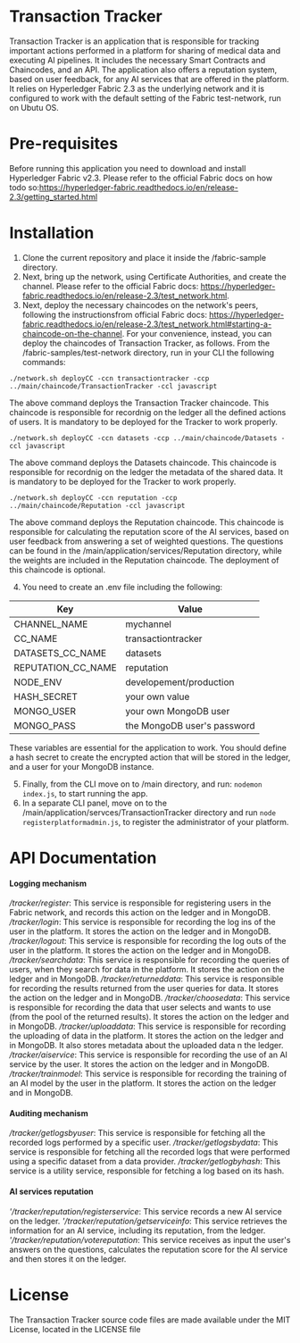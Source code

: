 # Transaction Tracker 

Transaction Tracker is an application that is responsible for tracking important actions performed in a platform for sharing of medical data and executing AI pipelines. It includes the necessary Smart Contracts and Chaincodes, and an API. The application also offers a reputation system, based on user feedback, for any AI services that are offered in the platform. It relies on Hyperledger Fabric 2.3 as the underlying network and it is configured to work with the default setting of the Fabric test-network, run on Ubutu OS.

# Pre-requisites

Before running this application you need to download and install Hyperledger Fabric v2.3. Please refer to the official Fabric docs on how todo so:https://hyperledger-fabric.readthedocs.io/en/release-2.3/getting_started.html

# Installation

1. Clone the current repository and place it inside the /fabric-sample directory. 
2. Next, bring up the network, using Certificate Authorities, and create the channel. Please refer to the official Fabric docs: https://hyperledger-fabric.readthedocs.io/en/release-2.3/test_network.html. 
3. Next, deploy the necessary chaincodes on the network's peers, following the instructionsfrom official Fabric docs: https://hyperledger-fabric.readthedocs.io/en/release-2.3/test_network.html#starting-a-chaincode-on-the-channel. 
For your convenience, instead, you can deploy the chaincodes of Transaction Tracker, as follows.
From the /fabric-samples/test-network directory, run in your CLI the following commands:

`./network.sh deployCC -ccn transactiontracker -ccp ../main/chaincode/TransactionTracker -ccl javascript`

The above command deploys the Transaction Tracker chaincode. This chaincode is responsible for recordnig on the ledger all the defined actions of users. It is mandatory to be deployed for the Tracker to work properly.

`./network.sh deployCC -ccn datasets -ccp ../main/chaincode/Datasets -ccl javascript`

The above command deploys the Datasets chaincode. This chaincode is responsible for recordnig on the ledger the metadata of the shared data. It is mandatory to be deployed for the Tracker to work properly.

`./network.sh deployCC -ccn reputation -ccp ../main/chaincode/Reputation -ccl javascript`

The above command deploys the Reputation chaincode. This chaincode is responsible for calculating the reputation score of the AI services, based on user feedback from answering a set of weighted questions. The questions can be found in the /main/application/services/Reputation directory, while the weights are included in the Reputation chaincode. The deployment of this chaincode is optional.

4. You need to create an .env file including the following:

| Key | Value | 
| --- | ----- |
| CHANNEL_NAME | mychannel |
| CC_NAME | transactiontracker |
| DATASETS_CC_NAME | datasets |
| REPUTATION_CC_NAME | reputation |
| NODE_ENV | developement/production |
| HASH_SECRET | your own value |
| MONGO_USER | your own MongoDB user |
| MONGO_PASS | the MongoDB user's password |

These variables are essential for the application to work. You should define a hash secret to create the encrypted action that will be stored in the ledger, and a user for your MongoDB instance.

5. Finally, from the CLI move on to /main directory, and run: `nodemon index.js`, to start running the app. 
6. In a separate CLI panel, move on to the /main/application/servces/TransactionTracker directory and run `node registerplatformadmin.js`, to register the administrator of your platform.

# API Documentation

#### Logging mechanism 

*/tracker/register*: This service is responsible for registering users in the Fabric network, and records this action on the ledger and in MongoDB.
*/tracker/login*: This service is responsible for recording the log ins of the user in the platform. It stores the action on the ledger and in MongoDB.
*/tracker/logout*: This service is responsible for recording the log outs of the user in the platform. It stores the action on the ledger and in MongoDB.
*/tracker/searchdata*: This service is responsible for recording the queries of users, when they search for data in the platform. It stores the action on the ledger and in MongoDB.
*/tracker/returneddata*: This service is responsible for recording the results returned from the user queries for data. It stores the action on the ledger and in MongoDB.
*/tracker/choosedata*: This service is responsible for recording the data that user selects and wants to use (from the pool of the returned results). It stores the action on the ledger and in MongoDB.
*/tracker/uploaddata*: This service is responsible for recording the uploading of data in the platform. It stores the action on the ledger and in MongoDB. It also stores metadata about the uploaded data n the ledger.
*/tracker/aiservice*: This service is responsible for recording the use of an AI service by the user. It stores the action on the ledger and in MongoDB.
*/tracker/trainmodel*: This service is responsible for recording the training of an AI model by the user in the platform. It stores the action on the ledger and in MongoDB.

#### Auditing mechanism

*/tracker/getlogsbyuser*: This service is responsible for fetching all the recorded logs performed by a specific user.
*/tracker/getlogsbydata*: This service is responsible for fetching all the recorded logs that were performed using a specific dataset from a data provider.
*/tracker/getlogbyhash*: This service is a utility service, responsible for fetching a log based on its hash.

#### AI services reputation

*'/tracker/reputation/registerservice*: This service records a new AI service on the ledger.
*'/tracker/reputation/getserviceinfo*: This service retrieves the information for an AI service, including its reputation, from the ledger.
*'/tracker/reputation/votereputation*: This service receives as input the user's answers on the questions, calculates the reputation score for the AI service and then stores it on the ledger.


# License
The Transaction Tracker source code files are made available under the MIT License, located in the LICENSE file
